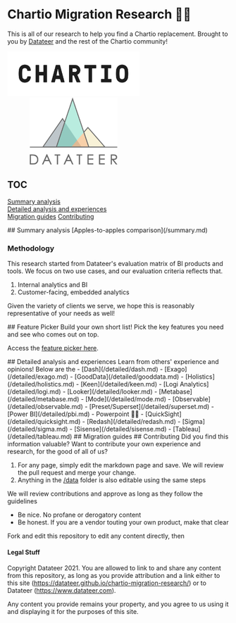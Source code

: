 # Chartio Migration Research 👋🚚

This is all of our research to help you find a Chartio replacement. Brought to you by [Datateer](https://www.datateer.com) and the rest of the Chartio community!

<p float="left">
  <a href="https://www.datateer.com"><img src="/assets/chartio-logo.png" width="300" /></a>
  <img src="/assets/datateer-logo.png" width="200" style="padding-left: 50px;" /> 
</p>

## TOC

[Summary analysis](#summary)  
[Detailed analysis and experiences](#detailed)  
[Migration guides](#migration)
[Contributing](#contributing)

<a name="summary" />
## Summary analysis
[Apples-to-apples comparison](/summary.md)

### Methodology

This research started from Datateer's evaluation matrix of BI products and tools. We focus on two use cases, and our evaluation criteria reflects that.

1. Internal analytics and BI
2. Customer-facing, embedded analytics

Given the variety of clients we serve, we hope this is reasonably representative of your needs as well!

<a name="picker">
## Feature Picker
Build your own short list! Pick the key features you need and see who comes out on top.

Access the [feature picker here](/feature-picker.md).

<a name="detailed" />
## Detailed analysis and experiences
Learn from others' experience and opinions! Below are the 
- [Dash](/detailed/dash.md)
- [Exago](/detailed/exago.md)
- [GoodData](/detailed/gooddata.md)
- [Holistics](/detailed/holistics.md)
- [Keen](/detailed/keen.md)
- [Logi Analytics](/detailed/logi.md)
- [Looker](/detailed/looker.md)
- [Metabase](/detailed/metabase.md)
- [Mode](/detailed/mode.md)
- [Observable](/detailed/observable.md)
- [Preset/Superset](/detailed/superset.md)
- [Power BI](/detailed/pbi.md)
- Powerpoint 🤣🤣
- [QuickSight](/detailed/quicksight.md)
- [Redash](/detailed/redash.md)
- [Sigma](/detailed/sigma.md)
- [Sisense](/detailed/sisense.md)
- [Tableau](/detailed/tableau.md)

<a name="migration guides" />
## Migration guides

<a name="contributing" />
## Contributing
Did you find this information valuable? Want to contribute your own experience and research, for the good of all of us?

1. For any page, simply edit the markdown page and save. We will review the pull request and merge your change.
1. Anything in the [/data](/data/readme.md) folder is also editable using the same steps

We will review contributions and approve as long as they follow the guidelines

- Be nice. No profane or derogatory content
- Be honest. If you are a vendor touting your own product, make that clear

Fork and edit this repository to edit any content directly, then

#### Legal Stuff

Copyright Datateer 2021. You are allowed to link to and share any content from this repository, as long as you provide attribution and a link either to this site (https://datateer.github.io/chartio-migration-research/) or to Datateer (https://www.datateer.com).

Any content you provide remains your property, and you agree to us using it and displaying it for the purposes of this site.
